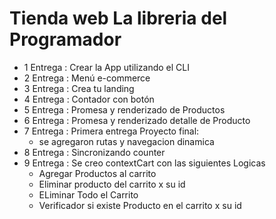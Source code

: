 # Tienda web La libreria del Programador
- 1 Entrega : Crear la App utilizando el CLI
- 2 Entrega : Menú e-commerce
- 3 Entrega : Crea tu landing
- 4 Entrega : Contador con botón
- 5 Entrega : Promesa y renderizado de Productos
- 6 Entrega : Promesa y renderizado detalle de Producto
- 7 Entrega : Primera entrega Proyecto final:
   - se agregaron rutas y navegacion dinamica
- 8 Entrega : Sincronizando counter  
- 9 Entrega : Se creo contextCart con las siguientes Logicas
     - Agregar Productos al carrito 
     - Eliminar producto del carrito x su id
     - ELiminar Todo el Carrito 
     - Verificador si existe Producto en el carrito x su id   